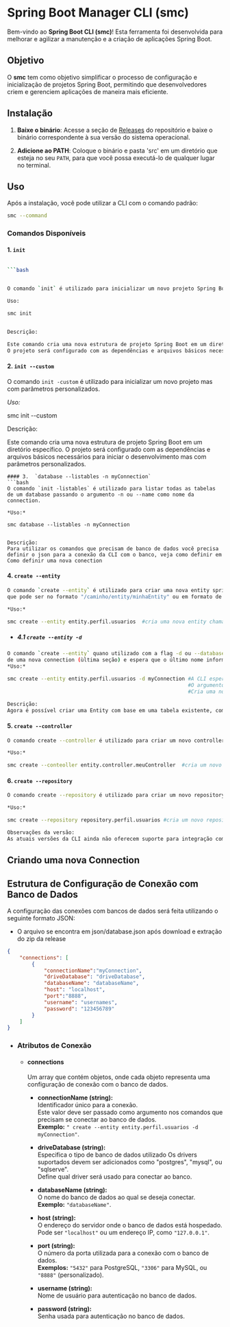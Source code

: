 # Spring Boot Manager CLI (smc)

Bem-vindo ao **Spring Boot CLI (smc)**! Esta ferramenta foi desenvolvida para melhorar e agilizar a manutenção e a criação de aplicações Spring Boot.

## Objetivo

O **smc** tem como objetivo simplificar o processo de configuração e inicialização de projetos Spring Boot, permitindo que desenvolvedores criem e gerenciem aplicações de maneira mais eficiente.

## Instalação

1. **Baixe o binário**: Acesse a seção de [Releases](https://github.com/Lacan1712/Spring-Manager-CLI/releases) do repositório e baixe o binário correspondente à sua versão do sistema operacional.

2. **Adicione ao PATH**: Coloque o binário e pasta 'src' em um diretório que esteja no seu `PATH`, para que você possa executá-lo de qualquer lugar no terminal.

## Uso

Após a instalação, você pode utilizar a CLI com o comando padrão:

```bash
smc --command
```
### Comandos Disponíveis
#### 1. `init`
```bash

```bash


O comando `init` é utilizado para inicializar um novo projeto Spring Boot com as configurações padrão.

Uso:

smc init


Descrição:

Este comando cria uma nova estrutura de projeto Spring Boot em um diretório específico.
O projeto será configurado com as dependências e arquivos básicos necessários para iniciar o desenvolvimento.

```
#### 2. `init --custom`

O comando `init -custom` é utilizado para inicializar um novo projeto mas com parâmetros personalizados.

*Uso:*

smc init --custom


Descrição:

Este comando cria uma nova estrutura de projeto Spring Boot em um diretório específico.
O projeto será configurado com as dependências e arquivos básicos necessários para iniciar o desenvolvimento mas com parâmetros personalizados.
```
#### 3.  `database --listables -n myConnection`
```bash
O comando `init -listables` é utilizado para listar todas as tabelas de um database passando o argumento -n ou --name como nome da connection.

*Uso:*

smc database --listables -n myConnection


Descrição:
Para utilizar os comandos que precisam de banco de dados você precisa definir o json para a conexão da CLI com o banco, veja como definir em Como definir uma nova conection
```
#### 4.  `create --entity`
```bash
O comando `create --entity` é utilizado para criar uma nova entity spring vazia, o comando espera que seja passado um caminho para a nova entity
que pode ser no formato "/caminho/entity/minhaEntity" ou em formato de pacote "caminho.entity.minhaEntity"

*Uso:*

smc create --entity entity.perfil.usuarios  #cria uma nova entity chamada "usuarios" no caminho especificado
```
* ##### 4.1  `create --entity -d`
```bash
O comando `create --entity` quano utilizado com a flag -d ou --database pode gerar uma nova entity com base em uma tabela existente, a flag espera o nome definido na configuração
de uma nova connection (ùltima seção) e espera que o último nome informado no caminho da criação da entity corresponda ao nome da tabela
*Uso:*

smc create --entity entity.perfil.usuarios -d myConnection #A CLI espera que o último nome informado no caminho da criação da entity seja o nome da tabela
                                                           #O argumento `-d` ou `--database` especifica qual "connectionName" deve ser usado (Veja a seção que explica a criação de uma connection)
                                                           #Cria uma nova entity da tabela usuarios

Descrição:
Agora é possível criar uma Entity com base em uma tabela existente, com a flag -d ou --database que espera o nome de uma connection definida no arquivo database.json
```

#### 5.  `create --controller`
```bash
O comando create --controller é utilizado para criar um novo controller Spring Boot vazio. Ele segue a mesma lógica do comando de entity, onde você pode passar um caminho no formato /caminho/controller/meuController ou no formato de pacote caminho.controller.meuController.

*Uso:*

smc create --conteoller entity.controller.meuController  #cria um novo controller chamado "meuController" no caminho especificado
```
#### 6.  `create --repository`
```bash
O comando create --repository é utilizado para criar um novo repository Spring Boot vazio. Assim como os outros comandos, você pode passar o caminho no formato /caminho/repository/meuRepository ou no formato de pacote caminho.repository.meuRepository.

*Uso:*

smc create --repository repository.perfil.usuarios #cria um novo repository chamado usuario

Observações da versão:
As atuais versões da CLI ainda não oferecem suporte para integração com database para criação de repositorys, estamos trabalhando para que seja possível em futuras versões.
```


## Criando uma nova Connection

## Estrutura de Configuração de Conexão com Banco de Dados

A configuração das conexões com bancos de dados será feita utilizando o seguinte formato JSON:
* O arquivo se encontra em json/database.json após download e extração do zip da release

```json
{
    "connections": [
        {   
            "connectionName":"myConnection",
            "driveDatabase": "driveDatabase",
            "databaseName": "databaseName",
            "host": "localhost",
            "port":"8888",
            "username": "usernames",
            "password": "123456789"
        }
    ]
}
```
* ### Atributos de Conexão

  - #### connections
    Um array que contém objetos, onde cada objeto representa uma configuração de conexão com o banco de dados.

    - **connectionName (string):**  
      Identificador único para a conexão.  
      Este valor deve ser passado como argumento nos comandos que precisam se conectar ao banco de dados.  
      **Exemplo:** `" create --entity entity.perfil.usuarios -d myConnection"`.

    - **driveDatabase (string):**  
      Especifica o tipo de banco de dados utilizado
      Os drivers suportados devem ser adicionados como "postgres", "mysql", ou "sqlserve".  
      Define qual driver será usado para conectar ao banco.

    - **databaseName (string):**  
      O nome do banco de dados ao qual se deseja conectar.  
      **Exemplo:** `"databaseName"`.

    - **host (string):**  
      O endereço do servidor onde o banco de dados está hospedado.  
      Pode ser `"localhost"` ou um endereço IP, como `"127.0.0.1"`.

    - **port (string):**  
      O número da porta utilizada para a conexão com o banco de dados.  
      **Exemplos:** `"5432"` para PostgreSQL, `"3306"` para MySQL, ou `"8888"` (personalizado).

    - **username (string):**  
      Nome de usuário para autenticação no banco de dados.

    - **password (string):**  
      Senha usada para autenticação no banco de dados.